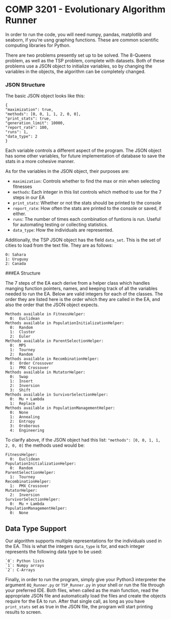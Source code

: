 # COMP 3201 - Evolutionary Algorithm Runner

In order to run the code, you will need numpy, pandas, matplotlib and seaborn,
if you're usng graphing functions. These are common scientific computing 
libraries for Python.

There are two problems presently set up to be solved. The 8-Queens problem, as well
as the TSP problem, complete with datasets. Both of these problems use a JSON
object to initialize variables, so by changing the variables in the objects, the 
algorithm can be completely changed.


### JSON Structure
The basic JSON object looks like this:

    {
    "maximization": true,
    "methods": [0, 0, 1, 1, 2, 0, 0],
    "print_stats": true,
    "generation_limit": 10000,
    "report_rate": 100,
    "runs": 1,
    "data_type": 2
    }

Each variable controls a different aspect of the program. The JSON object has some other
variables, for future implementation of database to save the stats in a more cohesive
manner.

As for the variables in the JSON object, their purposes are:
 - `maximization`: Controls whether to find the max or min when selecting fitnesses
 - `methods`: Each integer in this list controls which method to use for the 7 steps in our EA
 - `print_stats`: Whether or not the stats should be printed to the console
 - `report_rate`: How often the stats are printed to the console or saved, if either.
 - `runs`: The number of times each combination of funtions is run. 
 Useful for automating testing or collecting statistics.
 - `data_type`: How the individuals are represented.
 
 Additionally, the TSP JSON object has the field `data_set`. This is the
 set of cities to load from the text file. They are as follows:
 
    0: Sahara
    1: Uruguay
    2: Canada


###EA Structure

The 7 steps of the EA each derive from a helper class which handles manging function
pointers, names, and keeping track of all the variables needed to run the EA. Below 
are valid integers for each of the classes. The order they are listed here is the
order which they are called in the EA, and also the order that the JSON object expects.
  
    Methods available in FitnessHelper:
      0:  Euclidean
    Methods available in PopulationInitializationHelper:
      0:  Random 
      1:  Cluster 
      2:  Euler
    Methods available in ParentSelectionHelper:
      0:  MPS 
      1:  Tourney 
      2:  Random
    Methods available in RecombinationHelper:
      0:  Order Crossover 
      1:  PMX Crossover
    Methods available in MutatorHelper:
      0:  Swap 
      1:  Insert 
      2:  Inversion 
      3:  Shift
    Methods available in SurvivorSelectionHelper:
      0:  Mu + Lambda 
      1:  Replace
    Methods available in PopulationManagementHelper:
      0:  None 
      1:  Annealing 
      2:  Entropy 
      3:  Oroborous 
      4:  Engineering
      
To clarify above, if the JSON object had this list: `"methods": [0, 0, 1, 1, 2, 0, 0]`
the methods used would be:

    FitnessHelper:
      0:  Euclidean
    PopulationInitializationHelper:
      0:  Random 
    ParentSelectionHelper:
      1:  Tourney 
    RecombinationHelper:
      1:  PMX Crossover
    MutatorHelper:
      2:  Inversion 
    SurvivorSelectionHelper:
      0:  Mu + Lambda 
    PopulationManagementHelper:
      0:  None 

Data Type Support
------
Our algorithm supports multiple representations for the individuals used in the EA.
This is what the integers `data_type` is for, and each integer represents the
following data type to be used:

    `0`: Python lists
    `1`: Numpy arrays
    `2`: C-Arrays
    

Finally, in order to run the program, simply give your Python3 interpreter the argument
 `8Q_Runner.py` or `TSP_Runner.py` in your shell or run the file through your 
 preferred IDE. Both files, when called as the main function, read the appropriate
 JSON file and automatically load the files and create the objects require for the
 EA to run. After that single call, as long as you have `print_stats` set as true
 in the JSON file, the program will start printing results to screen.